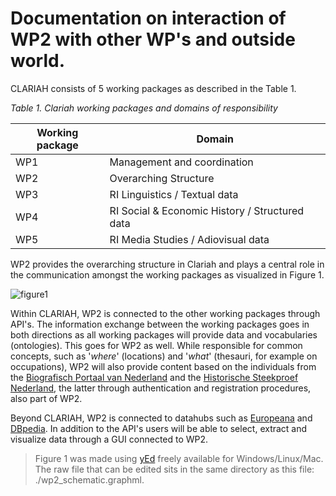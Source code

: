 # Documentation on interaction of WP2 with other WP's and outside world.

CLARIAH consists of 5 working packages as described in the Table 1.

*Table 1. Clariah working packages and domains of responsibility*

| Working package | Domain                                         |
|-----------------|------------------------------------------------|
| WP1             | Management and coordination                    |
| WP2             | Overarching Structure                          |
| WP3             | RI Linguistics / Textual data                  |
| WP4             | RI Social & Economic History / Structured data |
| WP5             | RI Media Studies / Adiovisual data             |

WP2 provides the overarching structure in Clariah and plays a central role in the communication amongst the working packages as visualized in Figure 1. 

![figure1](https://github.com/CLARIAH/wp2_interaction/blob/master/wp2_schematic.png "WP2 Interactions Schematic")

Within CLARIAH, WP2 is connected to the other working packages through API's. The information exchange between the working packages goes in both directions as all working packages will provide data and vocabularies (ontologies). This goes for WP2 as well. While responsible for common concepts, such as '*where*' (locations) and '*what*' (thesauri, for example on occupations), WP2 will also provide content based on the individuals from the [Biografisch Portaal van Nederland](http://www.biografischportaal.nl) and the [Historische Steekproef Nederland](http://www.iisg.nl/hsn/index.html), the latter through authentication and registration procedures, also part of WP2.

Beyond CLARIAH, WP2 is connected to datahubs such as [Europeana](http://www.europeana.eu/portal/) and [DBpedia](http://wiki.dbpedia.org). In addition to the API's users will be able to select, extract and visualize data through a GUI connected to WP2.


> Figure 1 was made using [yEd](http://www.yworks.com/en/products/yfiles/yed/) freely available for Windows/Linux/Mac. The raw file that can be edited sits in the same directory as this file: ./wp2_schematic.graphml.


